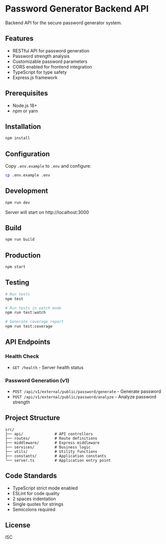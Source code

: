 # Password Generator Backend API

Backend API for the secure password generator system.

## Features

- RESTful API for password generation
- Password strength analysis
- Customizable password parameters
- CORS enabled for frontend integration
- TypeScript for type safety
- Express.js framework

## Prerequisites

- Node.js 18+ 
- npm or yarn

## Installation

```bash
npm install
```

## Configuration

Copy `.env.example` to `.env` and configure:

```bash
cp .env.example .env
```

## Development

```bash
npm run dev
```

Server will start on http://localhost:3000

## Build

```bash
npm run build
```

## Production

```bash
npm start
```

## Testing

```bash
# Run tests
npm test

# Run tests in watch mode
npm run test:watch

# Generate coverage report
npm run test:coverage
```

## API Endpoints

### Health Check
- `GET /health` - Server health status

### Password Generation (v1)
- `POST /api/v1/external/public/password/generate` - Generate password
- `POST /api/v1/external/public/password/analyze` - Analyze password strength

## Project Structure

```
src/
├── api/              # API controllers
├── routes/           # Route definitions
├── middleware/       # Express middleware
├── services/         # Business logic
├── utils/            # Utility functions
├── constants/        # Application constants
└── server.ts         # Application entry point
```

## Code Standards

- TypeScript strict mode enabled
- ESLint for code quality
- 2 spaces indentation
- Single quotes for strings
- Semicolons required

## License

ISC